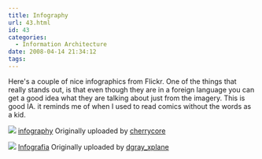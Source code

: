 ```yaml
---
title: Infography
url: 43.html
id: 43
categories:
  - Information Architecture
date: 2008-04-14 21:34:12
tags:
---
```


Here's a couple of nice infographics from Flickr. One of the things that really stands out, is that even though they are in a foreign language you can get a good idea what they are talking about just from the imagery. This is good IA. it reminds me of when I used to read comics without the words as a kid.

[![](http://farm2.static.flickr.com/1364/731644576_1d9be5de68_m.jpg)](http://www.flickr.com/photos/cherrycore/731644576/ "photo sharing")  [infography](http://www.flickr.com/photos/cherrycore/731644576/) Originally uploaded by [cherrycore](http://www.flickr.com/people/cherrycore/)

[![](http://farm1.static.flickr.com/226/488323512_37e8844994_m.jpg)](http://www.flickr.com/photos/davegray/488323512/ "photo sharing")  [Infografia](http://www.flickr.com/photos/davegray/488323512/) Originally uploaded by [dgray_xplane](http://www.flickr.com/people/davegray/)